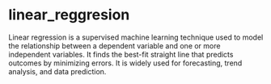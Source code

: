 # linear_reggresion
Linear regression is a supervised machine learning technique used to model the relationship between a dependent variable and one or more independent variables. It finds the best-fit straight line that predicts outcomes by minimizing errors. It is widely used for forecasting, trend analysis, and data prediction.
